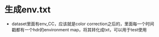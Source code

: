 # 生成env.txt

* dataset里面有env_CC，应该就是color correction之后的，里面每一个时间戳都有一个hdr的environment map，将其转化成txt，可以用于test使用